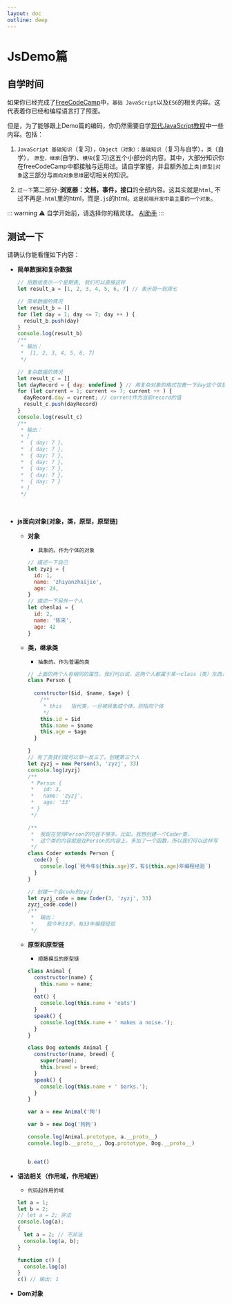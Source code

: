 ```yaml
---
layout: doc
outline: deep
---
```


# JsDemo篇

## 自学时间

  如果你已经完成了[FreeCodeCamp](https://www.freecodecamp.org/chinese/learn/javascript-algorithms-and-data-structures)中，`基础 JavaScript`以及`ES6`的相关内容。这代表着你已经和编程语言打了照面。

  但是，为了能够跟上Demo篇的编码，你仍然需要自学[现代JavaScript教程](https://zh.javascript.info/)中一些内容。包括：
  
  1. `JavaScript 基础知识`（复习），`Object（对象）：基础知识`（复习与自学），`类`（自学）， `原型，继承`(自学)、`模块`(复习)这五个小部分的内容。其中，大部分知识你在freeCodeCamp中都接触与运用过。请自学掌握，并且额外加上`类|原型|对象`这三部分与`面向对象思维`密切相关的知识。

  2. `过一下`第二部分-**浏览器：文档，事件，接口**的全部内容。这其实就是`html`, 不过不再是`.html`里的html，而是`.js`的html。`这是前端开发中最主要的一个对象`。

::: warning ⚠
  自学开始前，请选择你的精灵球。
  [AI助手](https://devv.ai/zh)
:::

## 测试一下

  请确认你能看懂如下内容：

- **简单数据和复杂数据**

  ```js
  // 用数组表示一个星期表, 我们可以直接这样
  let result_a = [1, 2, 3, 4, 5, 6, 7] // 表示周一到周七
  
  // 简单数据的情况
  let result_b = []
  for (let day = 1; day <= 7; day ++ ) {
    result_b.push(day)
  }
  console.log(result_b)
  /**
   * 输出：
   *  [1, 2, 3, 4, 5, 6, 7] 
   */

  // 复杂数据的情况
  let result_c = []
  let dayRecord = { day: undefined } // 用复杂对象的格式包裹一下day这个信息
  for (let current = 1; current <= 7; current ++ ) {
    dayRecord.day = current; // current作为当前record的值
    result_c.push(dayRecord)
  }
  console.log(result_c)
  /**
   * 输出：
   * [
   *  { day: 7 },
   *  { day: 7 },
   *  { day: 7 },
   *  { day: 7 },
   *  { day: 7 },
   *  { day: 7 },
   *  { day: 7 }
   * ]
   */
   
   
  ```
  
- **js面向对象\[对象，类，原型，原型链\]**
  - **对象**
    - `具象的。作为个体的对象`

    ```js
    // 描述一下自己
    let zyzj = {
      id: 1,
      name: 'zhiyanzhaijie',
      age: 24,
    }
    // 描述一下另外一个人
    let chenlai = {
      id: 2,
      name: '陈来',
      age: 42
    }
    ```

  - **类，继承类**
    - `抽象的。作为普遍的类`

    ```js
    // 上面的两个人有相同的属性。我们可以说，这两个人都属于某一class（类）东西，姑且称作为Person, Person的内容就是它们相同的属性。 PS: 类的写法不只一种，这里只写最推荐的写法
    class Person {
      
      constructor($id, $name, $age) {
        /**
         * this   指代类，一旦被具象成个体，则指向个体
         */
        this.id = $id
        this.name = $name
        this.age = $age
      }

    }
    // 有了类我们就可以举一反三了。创建第三个人
    let zyzj = new Person(3, 'zyzj', 33)
    console.log(zyzj)
    /**
     * Person { 
     *   id: 3,
     *   name: 'zyzj',
     *   age: '33'
     * }
     */
    
    /**
     *  我现在觉得Person的内容不够多。比如，我想创建一个Coder类，
     *  这个类的内容就是在Person的内容上，多加了一个函数，所以我们可以这样写
     */ 
    class Coder extends Person {
      code() {
        console.log(`我今年${this.age}岁，有${this.age}年编程经验`)
      }
    }

    // 创建一个会code的zyzj
    let zyzj_code = new Coder(3, 'zyzj', 33)
    zyzj_code.code()
    /**
     *  输出：
     *    我今年33岁，有33年编程经验
     */
    ```

  - **原型和原型链**
    - `顺藤摸瓜的原型链`

    ```js
    class Animal {
      constructor(name) {
        this.name = name;
      }
      eat() {
        console.log(this.name + 'eats')
      }
      speak() {
        console.log(this.name + ' makes a noise.');
      }
    }

    class Dog extends Animal {
      constructor(name, breed) {
        super(name);
        this.breed = breed;
      }
      speak() {
        console.log(this.name + ' barks.');
      }
    }

    var a = new Animal('狗')

    var b = new Dog('狗狗')

    console.log(Animal.prototype, a.__proto__)
    console.log(b.__proto__, Dog.prototype, Dog.__proto__)


    b.eat()
    ```
  
- **语法相关（作用域，作用域链）**
  - `代码起作用的域`

  ```js
  let a = 1;
  let b = 2;
  // let a = 2; 非法
  console.log(a);
  {
    let a = 2; // 不非法
    console.log(a, b);
  }

  function c() {
    console.log(a)
  }
  c() // 输出: 1

  ```

- **Dom对象**
  